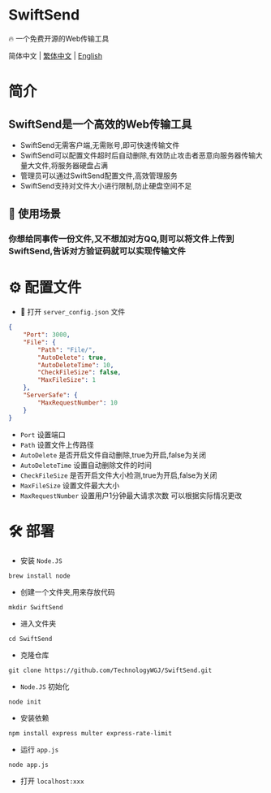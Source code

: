 # SwiftSend
🔥 一个免费开源的Web传输工具

简体中文 | [繁体中文](./README_CH_Hant.md) | [English](./README.md)

# 简介
## SwiftSend是一个高效的Web传输工具
- SwiftSend无需客户端,无需账号,即可快速传输文件
- SwiftSend可以配置文件超时后自动删除,有效防止攻击者恶意向服务器传输大量大文件,将服务器硬盘占满
- 管理员可以通过SwiftSend配置文件,高效管理服务
- SwiftSend支持对文件大小进行限制,防止硬盘空间不足
## 🔮 使用场景
### 你想给同事传一份文件,又不想加对方QQ,则可以将文件上传到SwiftSend,告诉对方验证码就可以实现传输文件

# ⚙️ 配置文件
- 📁 打开 `server_config.json` 文件
```json
{
    "Port": 3000,
    "File": {
        "Path": "File/",
        "AutoDelete": true,
        "AutoDeleteTime": 10,
        "CheckFileSize": false,
        "MaxFileSize": 1
    },
    "ServerSafe": {
        "MaxRequestNumber": 10
    }
}
```
- `Port` 设置端口
- `Path` 设置文件上传路径
- `AutoDelete` 是否开启文件自动删除,true为开启,false为关闭
- `AutoDeleteTime` 设置自动删除文件的时间
- `CheckFileSize` 是否开启文件大小检测,true为开启,false为关闭
- `MaxFileSize` 设置文件最大大小
- `MaxRequestNumber` 设置用户1分钟最大请求次数
可以根据实际情况更改

# 🛠️ 部署
- 安装 `Node.JS`
```shell
brew install node
```
- 创建一个文件夹,用来存放代码
```shell
mkdir SwiftSend
```
- 进入文件夹
```shell
cd SwiftSend
```
- 克隆仓库
```shell
git clone https://github.com/TechnologyWGJ/SwiftSend.git
```
- `Node.JS` 初始化
```shell
node init
```
- 安装依赖
```shell
npm install express multer express-rate-limit
```
- 运行 `app.js`
```shell
node app.js
```
- 打开 `localhost:xxx`
